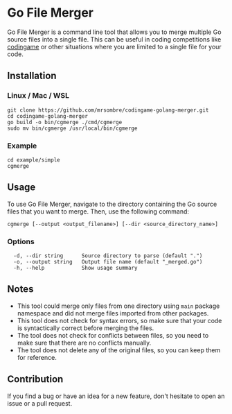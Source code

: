 # Go File Merger

Go File Merger is a command line tool that allows you to merge multiple Go source files into a single file. This can be useful in coding competitions like [codingame](https://www.codingame.com) or other situations where you are limited to a single file for your code.

## Installation

### Linux / Mac / WSL

```shell
git clone https://github.com/mrsombre/codingame-golang-merger.git
cd codingame-golang-merger
go build -o bin/cgmerge ./cmd/cgmerge
sudo mv bin/cgmerge /usr/local/bin/cgmerge
```

### Example

```shell
cd example/simple
cgmerge
```

## Usage

To use Go File Merger, navigate to the directory containing the Go source files that you want to merge. Then, use the following command:

```shell
cgmerge [--output <output_filename>] [--dir <source_directory_name>]
```

### Options

```shell
  -d, --dir string      Source directory to parse (default ".")
  -o, --output string   Output file name (default "_merged.go")
  -h, --help            Show usage summary
```

## Notes

- This tool could merge only files from one directory using `main` package namespace and did not merge files imported from other packages.
- This tool does not check for syntax errors, so make sure that your code is syntactically correct before merging the files.
- The tool does not check for conflicts between files, so you need to make sure that there are no conflicts manually.
- The tool does not delete any of the original files, so you can keep them for reference.

## Contribution

If you find a bug or have an idea for a new feature, don't hesitate to open an issue or a pull request.

